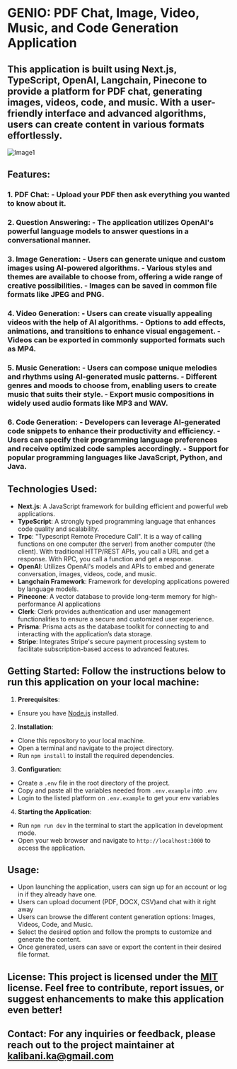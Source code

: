 # GENIO: PDF Chat, Image, Video, Music, and Code Generation Application

## This application is built using Next.js, TypeScript, OpenAI, Langchain, Pinecone to provide a platform for PDF chat, generating images, videos, code, and music. With a user-friendly interface and advanced algorithms, users can create content in various formats effortlessly.

![Image1](https://github.com/kalibani/Genio/blob/main/public/Screenshot-project.png)

## Features:

### 1. PDF Chat: - Upload your PDF then ask everything you wanted to know about it.

### 2. Question Answering: - The application utilizes OpenAI's powerful language models to answer questions in a conversational manner.

### 3. Image Generation: - Users can generate unique and custom images using AI-powered algorithms. - Various styles and themes are available to choose from, offering a wide range of creative possibilities. - Images can be saved in common file formats like JPEG and PNG.

### 4. Video Generation: - Users can create visually appealing videos with the help of AI algorithms. - Options to add effects, animations, and transitions to enhance visual engagement. - Videos can be exported in commonly supported formats such as MP4.

### 5. Music Generation: - Users can compose unique melodies and rhythms using AI-generated music patterns. - Different genres and moods to choose from, enabling users to create music that suits their style. - Export music compositions in widely used audio formats like MP3 and WAV.

### 6. Code Generation: - Developers can leverage AI-generated code snippets to enhance their productivity and efficiency. - Users can specify their programming language preferences and receive optimized code samples accordingly. - Support for popular programming languages like JavaScript, Python, and Java.

## Technologies Used:

- **Next.js**: A JavaScript framework for building efficient and powerful web applications.
- **TypeScript**: A strongly typed programming language that enhances code quality and scalability.
- **Trpc**: "Typescript Remote Procedure Call". It is a way of calling functions on one computer (the server) from another computer (the client). With traditional HTTP/REST APIs, you call a URL and get a response. With RPC, you call a function and get a response.
- **OpenAI**: Utilizes OpenAI's models and APIs to embed and generate conversation, images, videos, code, and music.
- **Langchain Framework**: Framework for developing applications powered by language models.
- **Pinecone**: A vector database to provide long-term memory for high-performance AI applications
- **Clerk**: Clerk provides authentication and user management functionalities to ensure a secure and customized user experience.
- **Prisma**: Prisma acts as the database toolkit for connecting to and interacting with the application’s data storage.
- **Stripe**: Integrates Stripe's secure payment processing system to facilitate subscription-based access to advanced features.

## Getting Started: Follow the instructions below to run this application on your local machine:

1. **Prerequisites**:

- Ensure you have [Node.js](https://nodejs.org) installed.

2. **Installation**:

- Clone this repository to your local machine.
- Open a terminal and navigate to the project directory.
- Run `npm install` to install the required dependencies.

3. **Configuration**:

- Create a `.env` file in the root directory of the project.
- Copy and paste all the variables needed from `.env.example` into `.env`
- Login to the listed platform on `.env.example` to get your env variables

4. **Starting the Application**:

- Run `npm run dev` in the terminal to start the application in development mode.
- Open your web browser and navigate to `http://localhost:3000` to access the application.

## Usage:

- Upon launching the application, users can sign up for an account or log in if they already have one.
- Users can upload document (PDF, DOCX, CSV)and chat with it right away
- Users can browse the different content generation options: Images, Videos, Code, and Music.
- Select the desired option and follow the prompts to customize and generate the content.
- Once generated, users can save or export the content in their desired file format.

## License: This project is licensed under the [MIT](LICENSE) license. Feel free to contribute, report issues, or suggest enhancements to make this application even better!

## Contact: For any inquiries or feedback, please reach out to the project maintainer at [kalibani.ka@gmail.com](maito:kalibani.ka@gmail.com)

